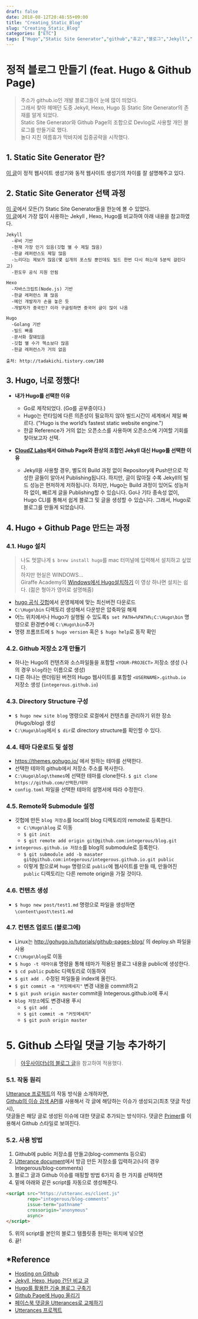 ```yaml
---
draft: false
date: 2018-08-12T20:48:55+09:00
title: "Creating_Static_Blog"
slug: "Creating_Static_Blog"
categories: ["ETC"]
tags: ["Hugo","Static Site Generator","github","휴고","블로그","Jekyll","블로그 만들기"]
---
```


# 정적 블로그 만들기 (feat. Hugo & Github Page)
>주소가 github.io인 개발 블로그들이 눈에 많이 띄었다.  
>그래서 찾아 헤매던 도중 Jekyll, Hexo, Hugo 등 Static Site Generator의 존재를 알게 되었다.  
>Static Site Generator와 Github Page의 조합으로 Devlog로 사용할 개인 블로그를 만들기로 했다.  
>놀다 지친 여름휴가 막바지에 집중공략을 시작했다.

## 1. Static Site Generator 란?
[이 글](https://blog.nacyot.com/articles/2014-01-15-static-site-generator/)이 정적 웹사이트 생성기와 동적 웹사이트 생성기의 차이를 잘 설명해주고 있다.

## 2. Static Site Generator 선택 과정
[이 곳](https://www.staticgen.com/)에서 모든(?) Static Site Generator들을 한눈에 볼 수 있었다.  
[이 글](http://tadakichi.tistory.com/188)에서 가장 많이 사용하는 Jekyll , Hexo, Hugo를 비교하여 아래 내용을 참고하였다.
~~~
Jekyll
  -루비 기반
  -현재 가장 인기 있음(깃헙 별 수 제일 많음)
  -한글 레퍼런스도 제일 많음
  -느리다는 제보가 많음(몇 십개의 포스팅 뿐인데도 빌드 한번 다시 하는데 5분씩 걸린다고)
  -윈도우 공식 지원 안됨

Hexo
  -자바스크립트(Node.js) 기반
  -한글 레퍼런스 꽤 많음
  -메인 개발자가 손을 놓은 듯
  -개발자가 중국인? 이라 구글링하면 중국어 글이 많이 나옴

Hugo
  -Golang 기반
  -빌드 빠름
  -문서화 잘돼있음
  -깃헙 별 수가 헥소보다 많음
  -한글 레퍼런스가 거의 없음

출처: http://tadakichi.tistory.com/188
~~~



## 3. Hugo, 너로 정했다!
- **내가 Hugo를 선택한 이유**
  - Go로 제작되었다. (Go를 공부중이다.)
  - Hugo는 런타임에 다른 의존성이 필요하지 않아 빌드시간이 세계에서 제일 빠르다. ("Hugo is the world’s fastest static website engine.")
  - 한글 Reference가 거의 없는 오픈소스를 사용하며 오픈소스에 기여할 기회를 찾아보고자 선택.

- **[CloudZ Labs](http://tech.cloudz-labs.io/posts/hugo/hugo/)에서 Github Page와 환상의 조합인 Jekyll 대신 Hugo를 선택한 이유**
  - Jekyll을 사용할 경우, 별도의 Build 과정 없이 Repository에 Push만으로 작성한 글들이 알아서 Publishing됩니다. 하지만, 글이 많아질 수록 Jekyll의 빌드 성능은 현저하게 저하됩니다. 하지만, Hugo는 Build 과정이 있어도 성능저하 없이, 빠르게 글을 Publishing할 수 있습니다. Go나 기타 종속성 없이, Hugo CLI를 통해서 쉽게 블로그 및 글을 생성할 수 있습니다. 그래서, Hugo로 블로그를 만들게 되었습니다.

## 4. Hugo + Github Page 만드는 과정

### 4.1. Hugo 설치
>나도 멋깔나게 `$ brew install hugo`를 mac 터미널에 입력해서 설치하고 싶었다.  
>하지만 현실은 WINDOWS...  
>Giraffe Academy의 [Windows에서 Hugo설치하기](https://gohugo.io/getting-started/installing#windows) 이 영상 하나면 설치는 쉽다. (젊은 형아가 영어로 설명해줌)

- [hugo 공식 깃헙](https://github.com/gohugoio/hugo/releases)에서 운영체제에 맞는 최신버전 다운로드
- `C:\Hugo\bin` 디렉토리 생성해서 다운받은 압축파일 해제
- 어느 위치에서나 Hugo가 실행될 수 있도록`$ set PATH=%PATH%;C:\Hugo\bin` 명령으로 환경변수에 `C:\Hugo\bin`추가
- 명령 프롬프트에 `$ hugo version` 혹은 `$ hugo help`로 동작 확인

### 4.2. Github 저장소 2개 만들기
- 하나는 Hugo의 컨텐츠와 소스파일들을 포함할 `<YOUR-PROJECT>` 저장소 생성 (나의 경우 `blog`라는 이름으로 생성)
- 다른 하나는 렌더링된 버전의 Hugo 웹사이트를 포함할 `<USERNAME>.github.io` 저장소 생성 (`integerous.github.io`)

### 4.3. Directory Structure 구성
- `$ hugo new site blog` 명령으로 로컬에서 컨텐츠를 관리하기 위한 장소(Hugo/blog) 생성
- `C:\Hugo\blog`에서 `$ dir`로 directory structure를 확인할 수 있다.

### 4.4. 테마 다운로드 및 설정
- https://themes.gohugo.io/ 에서 원하는 테마를 선택한다.
- 선택한 테마의 github에서 저장소 주소를 복사한다.
- `C:\Hugo\blog\themes`에 선택한 테마를 clone한다. `$ git clone https://github.com/선택한/테마`
- `config.toml` 파일을 선택한 테마의 설명서에 따라 수정한다.

### 4.5. Remote와 Submodule 설정
- 깃헙에 만든 `blog 저장소`를 local의 blog 디렉토리의 remote로 등록한다.
  - `C:\Hugo\blog` 로 이동
  - `$ git init`
  - `$ git remote add origin git@github.com:integerous/blog.git`
- `integerous.github.io 저장소`를 blog의 submodule로 등록한다.
  - `$ git submodule add -b masater git@github.com:integerous/integerous.github.io.git public`
  - 이렇게 함으로써 `hugo` 명령으로 `public`에 웹사이트를 만들 때, 만들어진 `public` 디렉토리는 다른 remote origin을 가질 것이다.

### 4.6. 컨텐츠 생성
- `$ hugo new post/test1.md` 명령으로 파일을 생성하면 `\content\post\test1.md`

### 4.7. 컨텐츠 업로드 (블로그에)
- Linux는 http://gohugo.io/tutorials/github-pages-blog/ 의 deploy.sh 파일을 사용
- `C:\Hugo\blog`로 이동
- `$ hugo -t 테마이름` 명령을 통해 테마가 적용된 블로그 내용을 public에 생성한다.
- `$ cd public` public 디렉토리로 이동하여
- `$ git add .` 수정된 파일들을 index에 올린다.
- `$ git commit -m "커밋메세지"` 변경 내용을 commit하고
- `$ git push origin master` commit을 Integerous.github.io에 푸시
- `blog 저장소`에도 변경내용 푸시
  - `$ git add .`
  - `$ git commit -m "커밋메세지"`
  - `$ git push origin master`

# 5. Github 스타일 댓글 기능 추가하기
>[아웃사이더님의 블로그 글](https://blog.outsider.ne.kr/1356?category=1)을 참고하여 적용했다.  

### 5.1. 작동 원리
[Utterance 프로젝트](https://utteranc.es/)의 작동 방식을 소개하자면,  
[Github의 이슈 검색 API](https://developer.github.com/v3/search/#search-issues)를 사용해서 각 글에 해당하는 이슈가 생성되고(최초 댓글 작성 시),  
댓글들은 해당 글로 생성된 이슈에 대한 댓글로 추가되는 방식이다. 댓글은 [Primer](https://primer.github.io/)를 이용해서 Github 스타일로 보여진다.

### 5.2. 사용 방법
1. Github에 public 저장소를 만들고(blog-comments 등으로)
2. [Utterance document](https://utteranc.es/)에서 방금 만든 저장소를 입력하고(나의 경우 Integerous/blog-comments)
3. 블로그 글과 Github 이슈를 매핑할 방법 6가지 중 한 가지를 선택하면
4. 밑에 아래와 같은 script를 자동으로 생성해준다.
```html
<script src="https://utteranc.es/client.js"
        repo="integerous/blog-comments"
        issue-term="pathname"
        crossorigin="anonymous"
        async>
</script>
```
5. 위의 script를 본인의 블로그 템플릿중 원하는 위치에 넣으면
6. 끝!


## *Reference
- [Hosting on Github](https://gohugo.io/hosting-and-deployment/hosting-on-github/)
- [Jekyll, Hexo, Hugo 간단 비교 글](http://tadakichi.tistory.com/188)
- [Hugo를 활용한 기술 블로그 구축기](http://tech.cloudz-labs.io/posts/hugo/hugo/)
- [Github Page에 Hugo 올리기](https://github.com/sabzil/blog/blob/master/content/post/tips/hugo.md)
- [페이스북 댓글을 Utterances로 교체하기](https://blog.outsider.ne.kr/1356?category=1)
- [Utterances 프로젝트](https://utteranc.es/)

